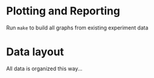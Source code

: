 # Plotting and Reporting

Run `make` to build all graphs from existing experiment data

# Data layout
All data is organized this way...

